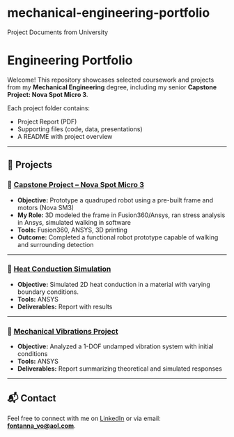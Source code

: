 # mechanical-engineering-portfolio
Project Documents from University
# Engineering Portfolio

Welcome! This repository showcases selected coursework and projects from my **Mechanical Engineering** degree, including my senior **Capstone Project: Nova Spot Micro 3**.

Each project folder contains:
- Project Report (PDF)
- Supporting files (code, data, presentations)
- A README with project overview

---

## 📂 Projects

### 🔹 [Capstone Project – Nova Spot Micro 3](Capstone_Project_NovaSpotMicro3/README.md)
- **Objective:** Prototype a quadruped robot using a pre-built frame and motors (Nova SM3)
- **My Role:** 3D modeled the frame in Fusion360/Ansys, ran stress analysis in Ansys, simulated walking in software
- **Tools:** Fusion360, ANSYS, 3D printing  
- **Outcome:** Completed a functional robot prototype capable of walking and surrounding detection  

---

### 🔹 [Heat Conduction Simulation](Heat_Conduction_Simulation/README.md)
- **Objective:** Simulated 2D heat conduction in a material with varying boundary conditions.  
- **Tools:** ANSYS  
- **Deliverables:** Report with results

---

### 🔹 [Mechanical Vibrations Project](Vibrations_Project/README.md)
- **Objective:** Analyzed a 1-DOF undamped vibration system with initial conditions
- **Tools:** ANSYS  
- **Deliverables:** Report summarizing theoretical and simulated responses

---

## 📬 Contact
Feel free to connect with me on [LinkedIn](https://www.linkedin.com/in/fontanna-vo-6ab0a2368/) or via email: **fontanna_vo@aol.com**.
